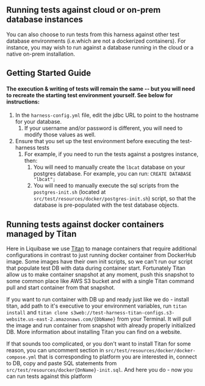 ## Running tests against cloud or on-prem database instances

You can also choose to run tests from this harness against other test database environments (i.e.which are not a dockerized containers). 
For instance, you may wish to run against a database running in the cloud or a native on-prem installation.

## Getting Started Guide
#### The execution & writing of tests will remain the same -- but you will need to recreate the starting test environment yourself. See below for instructions:
1. In the `harness-config.yml` file, edit the jdbc URL to point to the hostname for your database.
    1. If your username and/or password is different, you will need to modify those values as well.
1. Ensure that you set up the test environment before executing the test-harness tests
    1. For example, if you need to run the tests against a postgres instance, then:
        1. You will need to manually create the `lbcat` database on your postgres database. 
        For example, you can run: `CREATE DATABASE "lbcat";`
        1. You will need to manually execute the sql scripts from the `postgres-init.sh` (located at `src/test/resources/docker/postgres-init.sh`)
        script, so that the database is pre-populated with the test database objects.


## Running tests against docker containers managed by Titan
Here in Liquibase we use [Titan](https://titan-data.io/) to manage containers that require additional configurations
in contrast to just running docker container from DockerHub image.
Some images have their own init scripts, so we can't run our script that populate test DB with data during container start.
Fortunately Titan allow us to make container snapshot at any moment, push this snapshot to some common place like AWS S3 bucket
and with a single Titan command pull and start container from that snapshot. 

If you want to run container with DB up and ready just like we do - install titan, add path to it's executive to your environment variables,
run `titan install` and `titan clone s3web://test-harness-titan-configs.s3-website.us-east-2.amazonaws.com/{DbName}` from your Terminal.
It will pull the image and run container from snapshot with already properly initialized DB.
More information about installing Titan you can find on a website.

If that sounds too complicated, or you don't want to install Titan for some reason, you can uncomment section in 
`src/test/resources/docker/docker-compose.yml` that is corresponding to platform you are interested in, connect to DB, copy and paste 
SQL statements from `src/test/resources/docker{DnName}-init.sql`. And here you do - now you can run tests against this platform